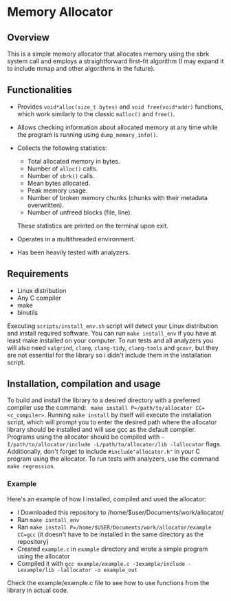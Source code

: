 # Memory Allocator
## Overview

This is a simple memory allocator that allocates memory using the sbrk system call and employs a straightforward first-fit algorithm (I may expand it to include mmap and other algorithms in the future).

## Functionalities

* Provides `void*alloc(size_t bytes)` and `void free(void*addr)` functions, which work similarly to the classic `malloc()` and `free()`.
* Allows checking information about allocated memory at any time while the program is running using `dump_memory_info()`.
* Collects the following statistics:
  + Total allocated memory in bytes.
  + Number of `alloc()` calls.
  + Number of `sbrk()` calls.
  + Mean bytes allocated.
  + Peak memory usage.
  + Number of broken memory chunks (chunks with their metadata overwritten).
  + Number of unfreed blocks (file, line).
  
  These statistics are printed on the terminal upon exit.
* Operates in a multithreaded environment.
* Has been heavily tested with analyzers.

## Requirements
* Linux distribution
* Any C compiler
* make
* binutils

Executing `scripts/install_env.sh` script will detect your Linux distribution and install required software. You can run `make install_env` if you have at least make installed on your computer. To run tests and all analyzers you will also need `valgrind`, `clang`, `clang-tidy`, `clang-tools` and `gcovr`, but they are not essential for the library so i didn't include them in the installation script.

## Installation, compilation and usage

To build and install the library to a desired directory with a preferred compiler use the command: ``` make install P=/path/to/allocator CC=<c_compiler>```. Running `make install` by itself will execute the installation script, which will prompt you to enter the desired path where the allocator library should be installed and will use gcc as the default compiler. Programs using the allocator should be compiled with `-I/path/to/allocator/include -L/path/to/allocator/lib -lallocator` flags. Additionally, don't forget to include `#include"allocator.h"` in your C program using the allocator. To run tests with analyzers, use the command `make regression`.

### Example

Here's an example of how I installed, compiled and used the allocator:

- I Downloaded this repository to /home/$user/Documents/work/allocator/
- Ran `make isntall_env`
- Ran `make install P=/home/$USER/Documents/work/allocator/example CC=gcc` (it doesn't have to be installed in the same directory as the repository)
- Created `example.c` in `example` directory and wrote a simple program using the allocator
- Compiled it with `gcc example/example.c -Iexample/include -Lexample/lib -lallocator -o example_out`

Check the example/example.c file to see how to use functions from the library in actual code.

